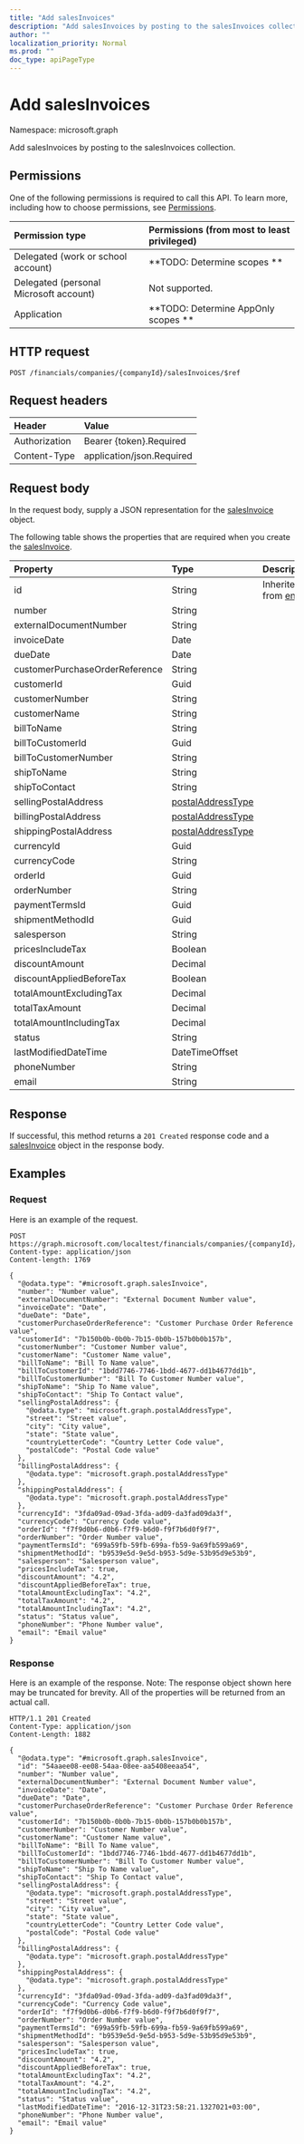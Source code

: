 ```yaml
---
title: "Add salesInvoices"
description: "Add salesInvoices by posting to the salesInvoices collection."
author: ""
localization_priority: Normal
ms.prod: ""
doc_type: apiPageType
---
```


# Add salesInvoices

Namespace: microsoft.graph

Add salesInvoices by posting to the salesInvoices collection.

## Permissions
One of the following permissions is required to call this API. To learn more, including how to choose permissions, see [Permissions](/concepts/permissions-reference.md).

|Permission type|Permissions (from most to least privileged)|
|:---|:---|
|Delegated (work or school account)|**TODO: Determine scopes **|
|Delegated (personal Microsoft account)|Not supported.|
|Application|**TODO: Determine AppOnly scopes **|

## HTTP request
<!-- {
  "blockType": "ignored"
}
-->
``` http
POST /financials/companies/{companyId}/salesInvoices/$ref
```

## Request headers
|Header|Value|
|:---|:---|
|Authorization|Bearer {token}.Required|
|Content-Type|application/json.Required|

## Request body
In the request body, supply a JSON representation for the [salesInvoice](../resources/salesinvoice.md) object.

The following table shows the properties that are required when you create the [salesInvoice](../resources/salesinvoice.md).

|Property|Type|Description|
|:---|:---|:---|
|id|String| Inherited from [entity](../resources/entity.md)|
|number|String||
|externalDocumentNumber|String||
|invoiceDate|Date||
|dueDate|Date||
|customerPurchaseOrderReference|String||
|customerId|Guid||
|customerNumber|String||
|customerName|String||
|billToName|String||
|billToCustomerId|Guid||
|billToCustomerNumber|String||
|shipToName|String||
|shipToContact|String||
|sellingPostalAddress|[postalAddressType](../resources/postaladdresstype.md)||
|billingPostalAddress|[postalAddressType](../resources/postaladdresstype.md)||
|shippingPostalAddress|[postalAddressType](../resources/postaladdresstype.md)||
|currencyId|Guid||
|currencyCode|String||
|orderId|Guid||
|orderNumber|String||
|paymentTermsId|Guid||
|shipmentMethodId|Guid||
|salesperson|String||
|pricesIncludeTax|Boolean||
|discountAmount|Decimal||
|discountAppliedBeforeTax|Boolean||
|totalAmountExcludingTax|Decimal||
|totalTaxAmount|Decimal||
|totalAmountIncludingTax|Decimal||
|status|String||
|lastModifiedDateTime|DateTimeOffset||
|phoneNumber|String||
|email|String||



## Response
If successful, this method returns a `201 Created` response code and a [salesInvoice](../resources/salesinvoice.md) object in the response body.

## Examples

### Request
Here is an example of the request.
<!-- {
  "blockType": "request",
  "name": "create_salesinvoice_from_"
}
-->
``` http
POST https://graph.microsoft.com/localtest/financials/companies/{companyId}/salesInvoices
Content-type: application/json
Content-length: 1769

{
  "@odata.type": "#microsoft.graph.salesInvoice",
  "number": "Number value",
  "externalDocumentNumber": "External Document Number value",
  "invoiceDate": "Date",
  "dueDate": "Date",
  "customerPurchaseOrderReference": "Customer Purchase Order Reference value",
  "customerId": "7b150b0b-0b0b-7b15-0b0b-157b0b0b157b",
  "customerNumber": "Customer Number value",
  "customerName": "Customer Name value",
  "billToName": "Bill To Name value",
  "billToCustomerId": "1bdd7746-7746-1bdd-4677-dd1b4677dd1b",
  "billToCustomerNumber": "Bill To Customer Number value",
  "shipToName": "Ship To Name value",
  "shipToContact": "Ship To Contact value",
  "sellingPostalAddress": {
    "@odata.type": "microsoft.graph.postalAddressType",
    "street": "Street value",
    "city": "City value",
    "state": "State value",
    "countryLetterCode": "Country Letter Code value",
    "postalCode": "Postal Code value"
  },
  "billingPostalAddress": {
    "@odata.type": "microsoft.graph.postalAddressType"
  },
  "shippingPostalAddress": {
    "@odata.type": "microsoft.graph.postalAddressType"
  },
  "currencyId": "3fda09ad-09ad-3fda-ad09-da3fad09da3f",
  "currencyCode": "Currency Code value",
  "orderId": "f7f9d0b6-d0b6-f7f9-b6d0-f9f7b6d0f9f7",
  "orderNumber": "Order Number value",
  "paymentTermsId": "699a59fb-59fb-699a-fb59-9a69fb599a69",
  "shipmentMethodId": "b9539e5d-9e5d-b953-5d9e-53b95d9e53b9",
  "salesperson": "Salesperson value",
  "pricesIncludeTax": true,
  "discountAmount": "4.2",
  "discountAppliedBeforeTax": true,
  "totalAmountExcludingTax": "4.2",
  "totalTaxAmount": "4.2",
  "totalAmountIncludingTax": "4.2",
  "status": "Status value",
  "phoneNumber": "Phone Number value",
  "email": "Email value"
}
```

### Response
Here is an example of the response. Note: The response object shown here may be truncated for brevity. All of the properties will be returned from an actual call.
<!-- {
  "blockType": "response",
  "truncated": true,
  "@odata.type": "microsoft.graph.salesinvoice"
}
-->
``` http
HTTP/1.1 201 Created
Content-Type: application/json
Content-Length: 1882

{
  "@odata.type": "#microsoft.graph.salesInvoice",
  "id": "54aaee08-ee08-54aa-08ee-aa5408eeaa54",
  "number": "Number value",
  "externalDocumentNumber": "External Document Number value",
  "invoiceDate": "Date",
  "dueDate": "Date",
  "customerPurchaseOrderReference": "Customer Purchase Order Reference value",
  "customerId": "7b150b0b-0b0b-7b15-0b0b-157b0b0b157b",
  "customerNumber": "Customer Number value",
  "customerName": "Customer Name value",
  "billToName": "Bill To Name value",
  "billToCustomerId": "1bdd7746-7746-1bdd-4677-dd1b4677dd1b",
  "billToCustomerNumber": "Bill To Customer Number value",
  "shipToName": "Ship To Name value",
  "shipToContact": "Ship To Contact value",
  "sellingPostalAddress": {
    "@odata.type": "microsoft.graph.postalAddressType",
    "street": "Street value",
    "city": "City value",
    "state": "State value",
    "countryLetterCode": "Country Letter Code value",
    "postalCode": "Postal Code value"
  },
  "billingPostalAddress": {
    "@odata.type": "microsoft.graph.postalAddressType"
  },
  "shippingPostalAddress": {
    "@odata.type": "microsoft.graph.postalAddressType"
  },
  "currencyId": "3fda09ad-09ad-3fda-ad09-da3fad09da3f",
  "currencyCode": "Currency Code value",
  "orderId": "f7f9d0b6-d0b6-f7f9-b6d0-f9f7b6d0f9f7",
  "orderNumber": "Order Number value",
  "paymentTermsId": "699a59fb-59fb-699a-fb59-9a69fb599a69",
  "shipmentMethodId": "b9539e5d-9e5d-b953-5d9e-53b95d9e53b9",
  "salesperson": "Salesperson value",
  "pricesIncludeTax": true,
  "discountAmount": "4.2",
  "discountAppliedBeforeTax": true,
  "totalAmountExcludingTax": "4.2",
  "totalTaxAmount": "4.2",
  "totalAmountIncludingTax": "4.2",
  "status": "Status value",
  "lastModifiedDateTime": "2016-12-31T23:58:21.1327021+03:00",
  "phoneNumber": "Phone Number value",
  "email": "Email value"
}
```


